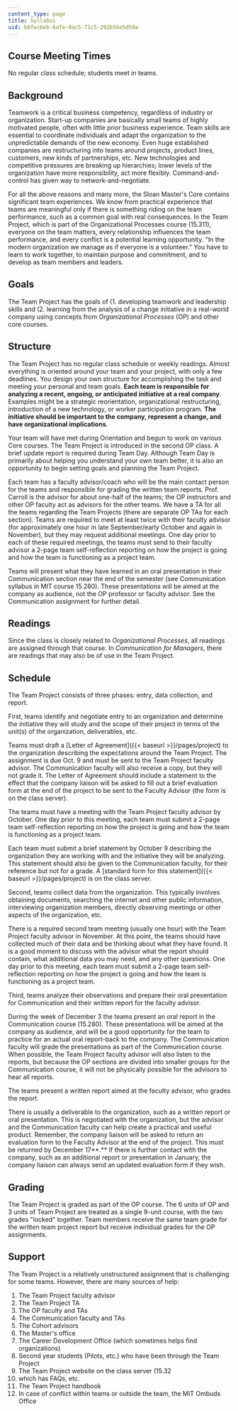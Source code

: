 ```yaml
---
content_type: page
title: Syllabus
uid: b0fec6eb-6afe-9ac5-71c5-292b56e5d59a
---
```


Course Meeting Times
--------------------

No regular class schedule; students meet in teams.

Background
----------

Teamwork is a critical business competency, regardless of industry or organization. Start-up companies are basically small teams of highly motivated people, often with little prior business experience. Team skills are essential to coordinate individuals and adapt the organization to the unpredictable demands of the new economy. Even huge established companies are restructuring into teams around projects, product lines, customers, new kinds of partnerships, etc. New technologies and competitive pressures are breaking up hierarchies; lower levels of the organization have more responsibility, act more flexibly. Command-and-control has given way to network-and-negotiate.

For all the above reasons and many more, the Sloan Master's Core contains significant team experiences. We know from practical experience that teams are meaningful only if there is something riding on the team performance, such as a common goal with real consequences. In the Team Project, which is part of the Organizational Processes course (15.311), everyone on the team matters, every relationship influences the team performance, and every conflict is a potential learning opportunity. "In the modern organization we manage as if everyone is a volunteer." You have to learn to work together, to maintain purpose and commitment, and to develop as team members and leaders.

Goals
-----

The Team Project has the goals of (1. developing teamwork and leadership skills and (2. learning from the analysis of a change initiative in a real-world company using concepts from _Organizational Processes_ (OP) and other core courses.

Structure
---------

The Team Project has no regular class schedule or weekly readings. Almost everything is oriented around your team and your project, with only a few deadlines. You design your own structure for accomplishing the task and meeting your personal and team goals. **Each team is responsible for analyzing a recent, ongoing, or anticipated initiative at a real company**. Examples might be a strategic reorientation, organizational restructuring, introduction of a new technology, or worker participation program. **The initiative should be important to the company, represent a change, and have organizational implications**.

Your team will have met during Orientation and begun to work on various Core courses. The Team Project is introduced in the second OP class. A brief update report is required during Team Day. Although Team Day is primarily about helping you understand your own team better, it is also an opportunity to begin setting goals and planning the Team Project.

Each team has a faculty advisor/coach who will be the main contact person for the teams and responsible for grading the written team reports. Prof. Carroll is the advisor for about one-half of the teams; the OP instructors and other OP faculty act as advisors for the other teams. We have a TA for all the teams regarding the Team Projects (there are separate OP TAs for each section). Teams are required to meet at least twice with their faculty advisor (for approximately one hour in late September/early October and again in November), but they may request additional meetings. One day prior to each of these required meetings, the teams must send to their faculty advisor a 2-page team self-reflection reporting on how the project is going and how the team is functioning as a project team.

Teams will present what they have learned in an oral presentation in their Communication section near the end of the semester (see Communication syllabus in MIT course 15.280). These presentations will be aimed at the company as audience, not the OP professor or faculty advisor. See the Communication assignment for further detail.

Readings
--------

Since the class is closely related to _Organizational Processes_, all readings are assigned through that course. In _Communication for Managers_, there are readings that may also be of use in the Team Project.

Schedule
--------

The Team Project consists of three phases: entry, data collection, and report.

First, teams identify and negotiate entry to an organization and determine the initiative they will study and the scope of their project in terms of the unit(s) of the organization, deliverables, etc.

Teams must draft a [Letter of Agreement]({{< baseurl >}}/pages/project) to the organization describing the expectations around the Team Project. The assignment is due Oct. 9 and must be sent to the Team Project faculty advisor. The Communication faculty will also receive a copy, but they will not grade it. The Letter of Agreement should include a statement to the effect that the company liaison will be asked to fill out a brief evaluation form at the end of the project to be sent to the Faculty Advisor (the form is on the class server).

The teams must have a meeting with the Team Project faculty advisor by October. One day prior to this meeting, each team must submit a 2-page team self-reflection reporting on how the project is going and how the team is functioning as a project team.

Each team must submit a brief statement by October 9 describing the organization they are working with and the initiative they will be analyzing. This statement should also be given to the Communication faculty, for their reference but not for a grade. A [standard form for this statement]({{< baseurl >}}/pages/project) is on the class server.

Second, teams collect data from the organization. This typically involves obtaining documents, searching the internet and other public information, interviewing organization members, directly observing meetings or other aspects of the organization, etc.

There is a required second team meeting (usually one hour) with the Team Project faculty advisor in November. At this point, the teams should have collected much of their data and be thinking about what they have found. It is a good moment to discuss with the advisor what the report should contain, what additional data you may need, and any other questions. One day prior to this meeting, each team must submit a 2-page team self-reflection reporting on how the project is going and how the team is functioning as a project team.

Third, teams analyze their observations and prepare their oral presentation for Communication and their written report for the faculty advisor.

During the week of December 3 the teams present an oral report in the Communication course (15.280). These presentations will be aimed at the company as audience, and will be a good opportunity for the team to practice for an actual oral report-back to the company. The Communication faculty will grade the presentations as part of the Communication course. When possible, the Team Project faculty advisor will also listen to the reports, but because the OP sections are divided into smaller groups for the Communication course, it will not be physically possible for the advisors to hear all reports.

The teams present a written report aimed at the faculty advisor, who grades the report.

There is usually a deliverable to the organization, such as a written report or oral presentation. This is negotiated with the organization, but the advisor and the Communication faculty can help create a practical and useful product. Remember, the company liaison will be asked to return an evaluation form to the Faculty Advisor at the end of the project. This must be returned by December 17**.** If there is further contact with the company, such as an additional report or presentation in January, the company liaison can always send an updated evaluation form if they wish.

Grading
-------

The Team Project is graded as part of the OP course. The 6 units of OP and 3 units of Team Project are treated as a single 9-unit course, with the two grades "locked" together. Team members receive the same team grade for the written team project report but receive individual grades for the OP assignments.

Support
-------

The Team Project is a relatively unstructured assignment that is challenging for some teams. However, there are many sources of help:

1.  The Team Project faculty advisor
2.  The Team Project TA
3.  The OP faculty and TAs
4.  The Communication faculty and TAs
5.  The Cohort advisors
6.  The Master's office
7.  The Career Development Office (which sometimes helps find organizations)
8.  Second year students (Pilots, etc.) who have been through the Team Project
9.  The Team Project website on the class server (15.32
10.  which has FAQs, etc.
11.  The Team Project handbook
12.  In case of conflict within teams or outside the team, the MIT Ombuds Office